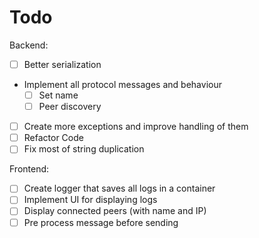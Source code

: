 # Todo

Backend:
- [ ] Better serialization
- Implement all protocol messages and behaviour
    - [ ] Set name
    - [ ] Peer discovery
- [ ] Create more exceptions and improve handling of them
- [ ] Refactor Code
- [ ] Fix most of string duplication

Frontend:
- [ ] Create logger that saves all logs in a container
- [ ] Implement UI for displaying logs
- [ ] Display connected peers (with name and IP)
- [ ] Pre process message before sending